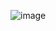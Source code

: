 ![image](https://user-images.githubusercontent.com/44761289/147384503-eee9a3a0-16a1-409f-a34b-612c5275a0f8.png)
